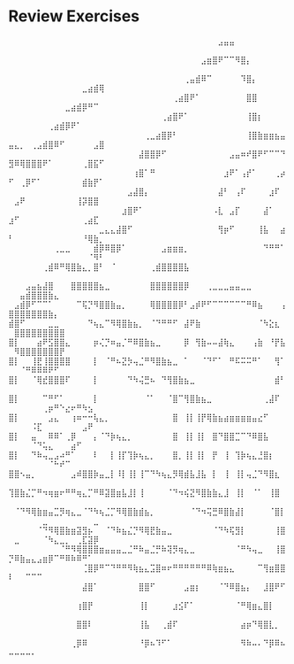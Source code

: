 # Review Exercises

⠀⠀⠀⠀⠀⠀⠀⠀⠀⠀⠀⠀⠀⠀⠀⠀⠀⠀⠀⠀⠀⠀⠀⠀⠀⠀⠀⠀⠀⠀⠀⠀⠀⠀⠀⠀⠀⣠⣤⣤⠀⠀⠀⠀⠀⠀⠀⠀⠀⠀⠀⠀⠀⠀⠀⠀⠀⠀⠀⠀⠀⠀⠀⠀⠀⠀
⠀⠀⠀⠀⠀⠀⠀⠀⠀⠀⠀⠀⠀⠀⠀⠀⠀⠀⠀⠀⠀⠀⠀⠀⠀⠀⠀⠀⠀⠀⠀⠀⠀⠀⣠⣶⣿⠟⠉⠉⠻⣿⡄⠀⠀⠀⠀⠀⠀⠀⠀⠀⠀⠀⠀⠀⠀⠀⠀⠀⠀⠀⠀⠀⠀⠀
⠀⠀⠀⠀⠀⠀⠀⠀⠀⠀⠀⠀⠀⠀⠀⠀⠀⠀⠀⠀⠀⠀⠀⠀⠀⠀⠀⠀⠀⠀⠀⢀⣤⣾⠿⠉⠀⠀⠀⠀⠀⠹⣿⡄⠀⠀⠀⠀⠀⠀⠀⠀⠀⠀⠀⠀⠀⠀⠀⠀⠀⠀⣀⣴⣾⢿
⠀⠀⠀⠀⠀⠀⠀⠀⠀⠀⠀⠀⠀⠀⠀⠀⠀⠀⠀⠀⠀⠀⠀⠀⠀⠀⠀⠀⠀⢀⣴⣿⠟⠁⠀⠀⠀⠀⠀⠀⠀⠀⣿⣿⠀⠀⠀⠀⠀⠀⠀⠀⠀⠀⠀⠀⠀⠀⠀⣀⣴⣾⡿⠛⠉⠀
⠀⠀⠀⠀⠀⠀⠀⠀⠀⠀⠀⠀⠀⠀⠀⠀⠀⠀⠀⠀⠀⠀⠀⠀⠀⠀⠀⢀⣴⣿⠟⠁⠀⠀⠀⠀⠀⠀⠀⠀⠀⠀⢸⣿⡆⠀⠀⠀⠀⠀⠀⠀⠀⠀⠀⠀⢀⣴⣾⡿⠟⠁⠀⠀⠀⠀
⠀⠀⠀⠀⠀⠀⠀⠀⠀⠀⠀⠀⠀⠀⠀⠀⠀⠀⠀⠀⠀⠀⠀⠀⢀⣀⣴⣿⡿⠃⠀⠀⠀⠀⠀⠀⠀⠀⠀⠀⠀⠀⢸⣿⣷⣶⣶⣦⣤⣤⣄⡀⠀⢀⣠⣾⣿⠿⠋⠀⠀⠀⠀⠀⣠⣿
⠀⠀⠀⠀⠀⠀⠀⠀⠀⠀⠀⠀⠀⠀⠀⠀⠀⠀⠀⠀⠀⠀⠀⣼⣿⣿⡿⠋⠀⠀⠀⠀⠀⠀⠀⠀⠀⠀⠀⣠⣤⠶⠞⣿⠟⠋⠉⠉⠙⣻⠿⢿⣿⣿⣿⠟⠁⠀⠀⠀⠀⠀⢀⣿⣯⠋
⠀⠀⠀⠀⠀⠀⠀⠀⠀⠀⠀⠀⠀⠀⠀⠀⠀⠀⠀⠀⠀⠀⢰⣿⠁⠛⠀⠀⠀⠀⠀⠀⠀⠀⠀⠀⠀⠀⣰⠟⠁⢠⡞⠁⠀⠀⠀⢀⡴⠋⠀⢀⡿⠋⠁⠀⠀⠀⠀⠀⠀⠀⣾⣷⡟⠁
⠀⠀⠀⠀⠀⠀⠀⠀⠀⠀⠀⠀⠀⠀⠀⠀⠀⠀⠀⠀⠀⣠⣼⣿⡄⠀⠀⠀⠀⠀⠀⠀⠀⠀⠀⠀⠀⣼⠃⠀⢠⠏⠀⠀⠀⠀⣰⠏⠀⠀⣠⠟⠀⠀⠀⠀⠀⠀⠀⠀⠀⢸⡽⣿⣿⠀
⠀⠀⠀⠀⠀⠀⠀⠀⠀⠀⠀⠀⠀⠀⠀⠀⠀⠀⠀⠀⣰⣿⠟⠁⠀⠀⠀⠀⠀⠀⠀⠀⠀⠀⠀⠀⠠⣇⠀⣠⡏⠀⠀⠀⠀⣼⠁⠀⠀⣰⠋⠀⠀⠀⠀⠀⠀⠀⠀⠀⠀⠀⢀⣴⣏⠀
⠀⠀⠀⠀⠀⠀⠀⠀⠀⠀⠀⠀⠀⠀⠀⠀⣀⣄⣄⣼⣿⠋⠀⠀⠀⠀⠀⠀⠀⠀⠀⠀⠀⠀⠀⠀⠀⢻⡶⠋⠀⠀⠀⠀⢸⣧⠀⠀⣴⠃⠀⠀⠀⠀⠀⠀⠀⠀⠀⠀⠀⠀⠘⢿⣷⡀
⠀⠀⠀⠀⠀⠀⠀⠀⢀⣀⣀⠀⠀⠀⠀⣾⡿⠿⣿⡿⠁⠀⠀⠀⠀⠀⠀⣠⣶⣶⣶⡀⠀⠀⠀⠀⠀⠀⠀⠀⠀⠀⠀⠀⠀⠙⠛⠛⠁⠀⠀⠀⠀⠀⠀⠀⠀⠀⠀⠀⠀⠀⠀⠈⠻⠃
⠀⠀⠀⠀⠀⠀⢀⣾⠿⠛⢿⣿⣷⣄⡀⣿⠃⠀⠈⠀⠀⠀⠀⠀⠀⢀⣾⣿⣿⣿⣿⣧⠀⠀⠀⠀⠀⠀⠀⠀⠀⠀⠀⠀⠀⠀⠀⠀⠀⠀⠀⠀⠀⠀⠀⠀⠀⠀⠀⠀⠀⠀⠀⠀⠀⠀
⠀⠀⠀⣠⣤⣦⣼⣿⠀⠀⠀⣿⣿⣿⣿⣿⣦⣀⠀⠀⠀⠀⠀⠀⠀⣿⣿⣿⣿⣿⣿⡿⠀⠀⠀⢀⣀⣀⣀⣤⣤⣀⣀⠀⠀⠀⠀⠀⠀⠀⠀⣤⣾⣿⣿⣿⣷⣄⠀⠀⠀⠀⠀⠀⠀⠀
⠀⣠⣾⡿⠋⠉⠉⠁⠀⠀⠀⠀⠉⢯⡙⠻⣿⣿⣷⣤⡀⠀⠀⠀⠀⢿⣿⣿⣿⣿⡿⠃⣠⡾⠟⠋⠉⠉⠉⠉⠉⠉⠛⠿⣦⠀⠀⠀⢠⣿⣿⣿⣿⣿⣿⣿⣷⡄⠀⠀⠀⠀⠀⠀⠀⠀
⣾⣿⠋⠀⠀⠀⠀⣀⣀⠀⠀⠀⠀⠀⠙⢦⣄⠉⠻⢿⣿⣷⣦⡀⠀⠈⠙⠛⠛⠋⠀⣼⠟⣷⠀⠀⠀⠀⠀⠀⠀⠀⠀⠀⠈⠳⣕⣆⠀⠀⣿⣿⣿⣿⣿⣿⣿⣿⣿⠀⠀⠀⠀⠀⠀⠀
⣿⡇⠀⠀⠀⣴⠟⣫⣿⣿⣄⠀⠀⠀⠀⡶⢌⡙⠶⣤⡈⠛⠿⣿⣷⣦⣀⠀⠀⠀⠀⡿⠀⢻⣷⠤⠤⣼⢷⣄⠀⠀⠀⢠⣷⠀⠘⡟⣧⠀⠻⣿⣿⣿⣿⣿⣿⣿⡟⠀⠀⠀⠀⠀⠀⠀
⣿⡇⠀⠀⢸⣟⢸⣿⣿⣿⣿⠀⠀⠀⠀⡇⠀⠈⠛⠦⣝⡳⢤⣈⠛⠻⣿⣷⣦⣀⠀⠁⠀⠀⠈⠙⠋⠁⠀⠛⠯⠭⠭⠛⠁⠀⠀⢻⠁⠀⠀⠈⠛⠿⠿⠿⠟⠋⠀⠀⠀⠀⠀⠀⠀⠀
⣿⡇⠀⠀⠈⢿⣞⣿⣿⣿⠏⠀⠀⠀⠀⡇⠀⠀⠀⠀⠀⠙⠳⢬⣛⠦⠀⠙⢻⣿⣷⣦⣀⠀⠀⠀⠀⠀⠀⠀⠀⠀⠀⠀⠀⠀⠀⣾⠃⠀⠀⠀⠀⠀⠀⠀⠀⠀⠀⠀⠀⠀⠀⠀⠀⠀
⣿⡇⠀⠀⠀⠀⠉⠛⠋⠁⠀⠀⠀⠀⠀⡇⠀⠀⠀⠀⠀⠀⠀⠀⠈⠁⠀⠀⠈⣿⠉⢻⣿⣷⣦⣀⠀⠀⠀⠀⠀⠀⠀⠀⠀⢀⣼⠏⠀⠀⠀⠀⠀⠀⠀⢀⡶⠛⠑⣔⠖⠛⠳⣢⠀⠀
⣿⡇⠀⠀⠀⠀⠀⣠⣄⠀⠀⢰⠶⠒⠒⢧⣄⡀⠀⠀⠀⠀⠀⠀⠀⠀⠀⠀⠀⣿⠀⢸⡇⢸⡟⢿⣷⣦⣴⣶⣶⣶⣶⣤⣔⠋⠀⠀⠀⠀⠀⠀⠀⠨⣏⠀⠀⠀⠀⠀⠀⠀⣠⠟⠀⠀
⣿⡇⠀⠀⣤⠀⠀⠿⠿⠁⢀⡿⠀⠀⠀⡄⠈⠙⡷⢦⣄⡀⠀⠀⠀⠀⠀⠀⠀⣿⠀⢸⡇⢸⡇⠀⣿⠙⣿⣿⣉⠉⠙⠿⣿⣧⠀⠀⠀⠀⠀⠀⠀⠈⠙⢥⣄⠀⠀⠀⣴⠋⠀⠀⠀⠀
⣿⡇⠀⠀⠙⠷⢤⣀⣠⠴⠛⠁⠀⠀⠀⠇⠀⠀⡇⢸⡏⢹⡷⢦⣄⡀⠀⠀⠀⣿⡀⢸⡇⢸⡇⠀⡟⠀⢸⠀⢹⡷⢦⣄⣘⣿⡆⠀⠀⠀⠀⠀⠀⠀⠀⠀⠈⠓⠞⠉⠀⠀⠀⠀⠀⠀
⣿⣿⠢⣤⡀⠀⠀⠀⠀⠀⠀⣠⠾⣿⣿⡷⣤⣀⡇⠸⡇⢸⡇⢸⠉⠙⠳⢦⣄⡻⢿⣾⣧⣸⣧⠀⡇⠀⢸⠀⢸⡇⢤⣈⠙⠻⣿⣆⠀⠀⠀⠀⠀⠀⠀⠀⠀⠀⠀⠀⠀⠀⠀⠀⠀⠀
⢹⣿⣷⣌⡉⠛⠲⢶⣶⠖⠛⠛⢶⣄⡉⠛⠿⣽⣿⣶⣧⣸⡇⢸⠀⠀⠀⠀⠈⠙⠲⢮⣝⠻⣿⣷⣷⣄⣸⠀⢸⡇⠀⠈⠁⠀⢸⣿⠀⠀⠀⠀⠀⠀⠀⠀⠀⠀⠀⠀⠀⠀⠀⠀⠀⠀
⠀⠈⠙⠻⢿⣷⣶⣤⣉⡻⢶⣄⣀⠈⠙⠳⢦⣈⡉⠻⢿⣿⣷⣾⣦⡀⠀⠀⠀⠀⠀⠀⠈⠙⠲⢭⣛⠿⣿⣷⣼⡇⠀⠀⠀⠀⠈⣿⡇⠀⠀⠀⠀⠀⠀⣀⠀⠀⠀⠀⠀⠀⠀⠀⣀⠀
⠀⠀⠀⠀⠀⠈⠙⠻⢿⣿⣷⣶⣽⣻⡦⠀⠀⠈⠙⠷⣦⣌⡙⠻⢿⣟⣷⣤⣀⠀⠀⠀⠀⠀⠀⠀⠈⠙⠳⢯⣻⡇⠀⠀⠀⠀⠀⢸⣿⠀⣀⠀⠀⠀⠀⠈⠳⣄⣀⡀⠀⢀⣏⣽⡿⠀
⠀⠀⠀⠀⠀⠀⠀⠀⠀⠈⠛⠻⢿⣿⣿⣿⣶⣤⣤⣤⣀⣈⠛⠷⣤⣈⡛⠷⢽⡻⢶⣄⣀⠀⠀⠀⠀⠀⠀⠀⠈⠛⠳⢤⣀⠀⠀⢸⣿⡙⠿⣷⣤⣄⣠⣶⡿⠉⠛⠿⠷⠿⠛⠁⠀⠀
⠀⠀⠀⠀⠀⠀⠀⠀⠀⠀⠀⠀⠀⢈⣿⡿⠛⠉⠙⠛⠛⠻⢷⣦⣄⣩⣿⠶⠖⠛⠛⠛⠛⠛⠛⠿⢷⣶⣦⣄⠀⠀⠀⠀⠉⢻⣶⣿⣿⠇⠀⠀⠉⠉⠉⠀⠀⠀⠀⠀⠀⠀⠀⠀⠀⠀
⠀⠀⠀⠀⠀⠀⠀⠀⠀⠀⠀⠀⠀⣼⣿⠁⠀⠀⠀⠀⠀⠀⠀⣿⣿⠋⠀⠀⠀⠀⠀⣠⣶⡆⠀⠀⠀⠈⠙⠿⣿⣦⡄⠀⠀⣸⣿⠟⠋⠀⠀⠀⠀⠀⠀⠀⠀⠀⠀⠀⠀⠀⠀⠀⠀⠀
⠀⠀⠀⠀⠀⠀⠀⠀⠀⠀⠀⠀⢰⣿⡟⠀⠀⠀⠀⠀⠀⠀⠀⢸⡇⠀⠀⠀⠀⣰⣪⠏⠁⠀⠀⠀⠀⠀⠀⠀⠈⠛⢿⣶⣄⣿⡇⠀⠀⠀⠀⠀⠀⠀⠀⠀⠀⠀⠀⠀⠀⠀⠀⠀⠀⠀
⠀⠀⠀⠀⠀⠀⠀⠀⠀⠀⠀⠀⣿⣿⠇⠀⠀⠀⠀⠀⠀⠀⠀⢸⣧⠀⠀⢀⣾⠏⠀⠀⠀⠀⠀⠀⠀⠀⠀⠀⠀⣴⡶⠙⢿⣿⣇⡀⠀⠀⠀⠀⠀⠀⠀⠀⠀⠀⠀⠀⠀⠀⠀⠀⠀⠀
⠀⠀⠀⠀⠀⠀⠀⠀⠀⠀⠀⢀⡿⠿⠀⠀⠀⠀⠀⠀⠀⠀⠀⠘⡿⠦⠹⠋⠁⠀⠀⠀⠀⠀⠀⠀⠀⠀⠀⠀⠀⠻⠷⠤⠄⠙⡿⠿⠦⠤⠤⠤⠤⠄⠀⠀⠀⠀⠀⠀⠀⠀⠀⠀⠀⠀